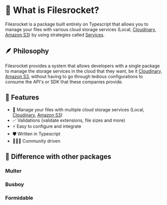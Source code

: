 # 🚀 What is Filesrocket?

Filesrocket is a package built entirely on Typescript that allows you to manage your files with various cloud storage services (Local, [Cloudinary](https://cloudinary.com/), [Amazon S3](https://aws.amazon.com/s3)) by using strategies called [Services]().

## 🪶 Philosophy

Filesrocket provides a system that allows developers with a single package to manage the storage services in the cloud that they want, be it [Cloudinary](https://cloudinary.com/), [Amazon S3](https://aws.amazon.com/s3), without having to go through tedious configurations to consume the API's or SDK that these companies provide.

## 🌈 Features

- 🔭 Manage your files with multiple cloud storage services (Local, [Cloudinary](https://cloudinary.com/), [Amazon S3](https://aws.amazon.com/s3))
- ✅ Validations (validate extensions, file sizes and more)
- ⚡ Easy to configure and integrate
- 🛡️ Written in Typescript
- 👨🏻‍💻 Community driven

## 🤔 Difference with other packages

### Multer

### Busboy

### Formidable
